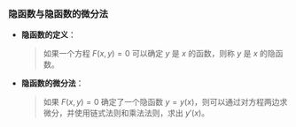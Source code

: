 ### 隐函数与隐函数的微分法

- **隐函数的定义**：
  >如果一个方程 $F(x, y) = 0$ 可以确定 $y$ 是 $x$ 的函数，则称 $y$ 是 $x$ 的隐函数。

- **隐函数的微分法**：
  >如果 $F(x, y) = 0$ 确定了一个隐函数 $y = y(x)$，则可以通过对方程两边求微分，并使用链式法则和乘法法则，求出 $y'(x)$。
